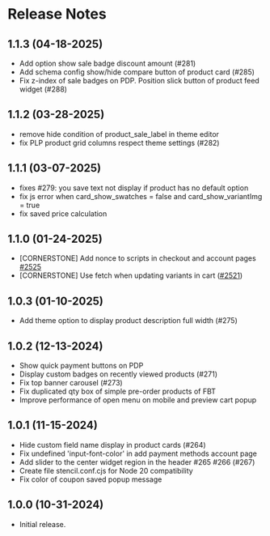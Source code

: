 # Release Notes

## 1.1.3 (04-18-2025)
- Add option show sale badge discount amount (#281)
- Add schema config show/hide compare button of product card (#285)
- Fix z-index of sale badges on PDP. Position slick button of product feed widget (#288)

## 1.1.2 (03-28-2025)
- remove hide condition of product_sale_label in theme editor
- fix PLP product grid columns respect theme settings (#282)

## 1.1.1 (03-07-2025)
- fixes #279: you save text not display if product has no default option
- fix js error when card_show_swatches = false and card_show_variantImg = true
- fix saved price calculation

## 1.1.0 (01-24-2025)
- [CORNERSTONE] Add nonce to scripts in checkout and account pages [#2525](https://github.com/bigcommerce/cornerstone/pull/2525)
- [CORNERSTONE] Use fetch when updating variants in cart ([#2521](https://github.com/bigcommerce/cornerstone/pull/2521))

## 1.0.3 (01-10-2025)
- Add theme option to display product description full width (#275)

## 1.0.2 (12-13-2024)
- Show quick payment buttons on PDP
- Display custom badges on recently viewed products (#271)
- Fix top banner carousel (#273)
- Fix duplicated qty box of simple pre-order products of FBT
- Improve performance of open menu on mobile and preview cart popup

## 1.0.1 (11-15-2024)
- Hide custom field name display in product cards (#264)
- Fix undefined 'input-font-color' in add payment methods account page
- Add slider to the center widget region in the header #265 #266 (#267)
- Create file stencil.conf.cjs for Node 20 compatibility
- Fix color of coupon saved popup message

## 1.0.0 (10-31-2024)
- Initial release.
